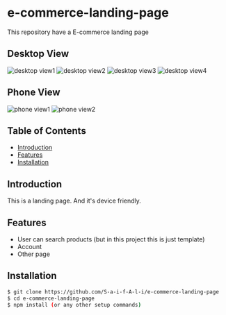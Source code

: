 # e-commerce-landing-page

This repository have a E-commerce landing page

## Desktop View

<img src="https://lh3.googleusercontent.com/pw/AIL4fc_yeYOBPo7Uw8xwrCoOYUoLfK6X_zl7iPZWAw0uQRAUJotRo_3OhMmSdtgs3vSHFLGHnlRMZMZiWxDCk0fK6kP3WKmIzNA3IFkHCaP6zOJdIR2bv0uiJ5qbNqcsaOu0f0LPikUVfT6mvmbKVYtAMy8x=w1024-h634-s-no?authuser=0" alt="desktop view1"/>
<img src="https://lh3.googleusercontent.com/pw/AIL4fc_P-OODgB2jtzDX4ljxtIZRtBa6EkwwVd0nSBa9A7-AAtRYvv1Ue4lvEvw1mULJCqRkvWTQ-yqZVWrm10Xd30ra-pYrHfgAaLqRppFHwXCBcL0ztxiK4EriYTe7gx-d7JLp_OWfSaKqWwYE6nuZENd4=w1128-h634-s-no?authuser=0" alt="desktop view2"/>
<img src="https://lh3.googleusercontent.com/pw/AIL4fc9kVyoIcl0G_qhkWHxQ7Mwh46EA57zuWdyhrnNXoQiz3JtPRK-UYpmg9e7e1LbSKkodqFKRvOX3ACwtklUQ_1CNsV9jpmmpFc8qK6O5pV7OA0HBmeqCpOmSLOEBP6UAAqVm_vFdg77Lv79J_CJyCgiA=w1128-h634-s-no?authuser=0" alt="desktop view3"/>
<img src="https://lh3.googleusercontent.com/pw/AIL4fc9tbKHhmYklC-SE6B_xbC210yr4V3fyI9gDWqFNcaMXuNrklj-GP873DlpkA1DQojYpNM39CJPghOv9QSx7u6yII1u_ZHjJmmD1YgylS4K58xqQCAa7F2ce4QXqGMvNRemKqX-kpFzbyT9XtrVfxZTH=w1128-h634-s-no?authuser=0" alt="desktop view4"/>

## Phone View

<img src="https://lh3.googleusercontent.com/pw/AIL4fc8SN7qw3glQsEQsbp7CO0dbHVj-4f9IZmF2ePH0iGl8FLrkrEgVbkMadq7sYfeyPCIucpXEOf1bpA3lpOiGOfNW7kI5C321tjC0GDnXLNEl8u7EQRA7t6j7QlOL92i1XEwGNB0v5AboSNxiE0t4SZ63=w409-h634-s-no?authuser=0" alt="phone view1"/>
<img src="https://lh3.googleusercontent.com/pw/AIL4fc9CcX2veclYqL2NMlNurcRVVHPjpEbn7nQv_EF1pEigkOn0c2Jz7ITxtI1Yt1IMn-gLDVhwHp9nuynwsgy3aMpOtHeOF71U1qKeg3e1FmaWXsMwysSE8LC1UAqOOzdddMTzT7NxzkwfqziHjIiCUXK7=w410-h634-s-no?authuser=0" alt="phone view2"/>

## Table of Contents

- [Introduction](#introduction)
- [Features](#features)
- [Installation](#installation)

## Introduction

This is a landing page. And it's device friendly.

## Features

- User can search products (but in this project this is just template)
- Account
- Other page

## Installation

```bash
$ git clone https://github.com/S-a-i-f-A-l-i/e-commerce-landing-page
$ cd e-commerce-landing-page
$ npm install (or any other setup commands)
```
